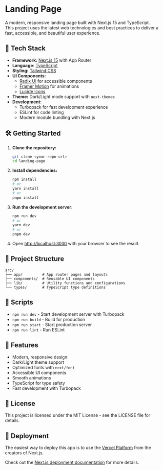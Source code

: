 # Landing Page

A modern, responsive landing page built with Next.js 15 and TypeScript. This project uses the latest web technologies and best practices to deliver a fast, accessible, and beautiful user experience.

## 🚀 Tech Stack

- **Framework:** [Next.js 15](https://nextjs.org/) with App Router
- **Language:** [TypeScript](https://www.typescriptlang.org/)
- **Styling:** [Tailwind CSS](https://tailwindcss.com/)
- **UI Components:** 
  - [Radix UI](https://www.radix-ui.com/) for accessible components
  - [Framer Motion](https://www.framer.com/motion/) for animations
  - [Lucide Icons](https://lucide.dev/)
- **Theme:** Dark/Light mode support with `next-themes`
- **Development:**
  - Turbopack for fast development experience
  - ESLint for code linting
  - Modern module bundling with Next.js

## 🛠️ Getting Started

1. **Clone the repository:**
   ```bash
   git clone <your-repo-url>
   cd landing-page
   ```

2. **Install dependencies:**
   ```bash
   npm install
   # or
   yarn install
   # or
   pnpm install
   ```

3. **Run the development server:**
   ```bash
   npm run dev
   # or
   yarn dev
   # or
   pnpm dev
   ```

4. Open [http://localhost:3000](http://localhost:3000) with your browser to see the result.

## 📁 Project Structure

```
src/
├── app/         # App router pages and layouts
├── components/  # Reusable UI components
├── lib/         # Utility functions and configurations
└── types/       # TypeScript type definitions
```

## 🔧 Scripts

- `npm run dev` - Start development server with Turbopack
- `npm run build` - Build for production
- `npm run start` - Start production server
- `npm run lint` - Run ESLint

## 🎨 Features

- Modern, responsive design
- Dark/Light theme support
- Optimized fonts with `next/font`
- Accessible UI components
- Smooth animations
- TypeScript for type safety
- Fast development with Turbopack

## 📝 License

This project is licensed under the MIT License - see the LICENSE file for details.

## 🚀 Deployment

The easiest way to deploy this app is to use the [Vercel Platform](https://vercel.com/new) from the creators of Next.js.

Check out the [Next.js deployment documentation](https://nextjs.org/docs/app/building-your-application/deploying) for more details.
